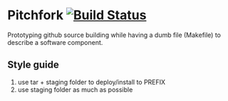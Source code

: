 # Pitchfork [![Build Status](https://travis-ci.org/mhsieh/pitchfork.svg)](https://travis-ci.org/mhsieh/pitchfork)
Prototyping github source building while having a dumb file (Makefile) to describe a software component.

## Style guide

1. use tar + staging folder to deploy/install to PREFIX
2. use staging folder as much as possible

